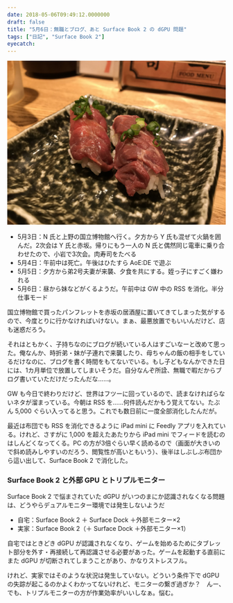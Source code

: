 ```yaml
---
date: 2018-05-06T09:49:12.0000000
draft: false
title: "5月6日：無職とブログ、あと Surface Book 2 の dGPU 問題"
tags: ["日記", "Surface Book 2"]
eyecatch: 
---
```

<p><span itemscope itemtype="http://schema.org/Photograph"><img src="20180503231332.jpg" alt="f:id:daruyanagi:20180503231332j:plain" title="f:id:daruyanagi:20180503231332j:plain" class="hatena-fotolife" itemprop="image"></span><br />
</p>

<ul>
<li>5月3日：N 氏と上野の国立博物館へ行く。夕方から Y 氏も混ぜて火鍋を囲んだ。2次会は Y 氏と赤坂。帰りにもう一人の N 氏と偶然同じ電車に乗り合わせたので、小岩で3次会。肉寿司をたべる</li>
<li>5月4日：午前中は死亡。午後はひたすら AoE:DE で遊ぶ</li>
<li>5月5日：夕方から弟2号夫妻が来襲、夕食を共にする。姪っ子にすごく嫌われる</li>
<li>5月6日：昼から妹などがくるようだ。午前中は GW 中の RSS を消化。半分仕事モード</li>
</ul><p>国立博物館で買ったパンフレットを赤坂の居酒屋に置いてきてしまった気がするので、今度とりに行かなければいけない。まぁ、最悪放置でもいいんだけど、店も迷惑だろう。</p><p>それはともかく、子持ちなのにブログが続いている人はすごいなーと改めて思った。俺なんか、時折弟・妹が子連れで来襲したり、母ちゃんの飯の相手をしているだけなのに、ブログを書く時間をもてないでいる。もし子どもなんかできた日には、1カ月単位で放置してしまいそうだ。自分なんぞ所詮、無職で暇だからブログ書いていただけだったんだな……。</p><p>GW も今日で終わりだけど、世界はフツーに回っているので、読まなければらないネタが溜まっている。今朝は RSS を……何件読んだかもう覚えてない。たぶん 5,000 ぐらい入ってると思う。これでも数日前に一度全部消化したんだが。</p><p>最近は布団でも RSS を消化できるように iPad mini に Feedly アプリを入れている。けれど、さすがに 1,000 を超えたあたりから iPad mini でフィードを読むのはしんどくなってくる。PC の方が3倍ぐらい早く読めるので（画面が大きいので斜め読みしやすいのだろう、閲覧性が高いともいう）、後半はしぶしぶ布団から這い出して、Surface Book 2 で消化した。</p>

<div class="section">
<h3>Surface Book 2 と外部 GPU とトリプルモニター</h3>
<p>Surface Book 2 で悩まされていた dGPU がいつのまにか認識されなくなる問題は、どうやらデュアルモニター環境では発生しないようだ</p>

<ul>
<li>自宅：Surface Book 2 ＋ Surface Dock ＋外部モニター×2</li>
<li>実家：Surface Book 2（＋ Surface Dock ＋外部モニター×1）</li>
</ul><p>自宅ではときどき dGPU が認識されなくなり、ゲームを始めるためにタブレット部分を外す・再接続して再認識させる必要があった。ゲームを起動する直前にまた dGPU が切断されてしまうことがあり、かなりストレスフル。</p><p>けれど、実家ではそのような状況は発生していない。どういう条件下で dGPU の失踪が起こるのかよくわかってないけれど、モニターの繋ぎ過ぎか？　んー、でも、トリプルモニターの方が作業効率がいいしなぁ。悩む。</p>

</div>